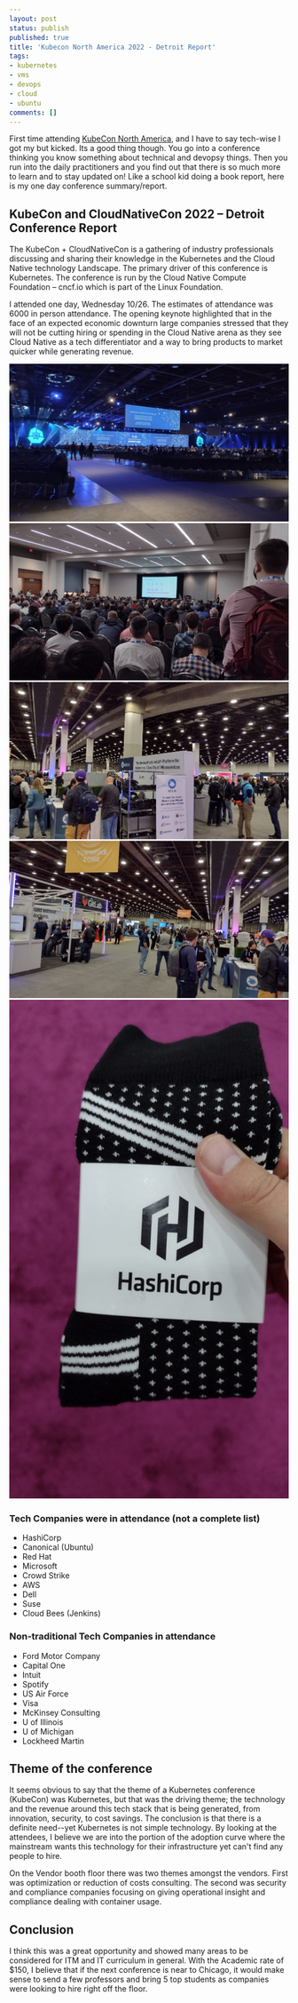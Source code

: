 ```yaml
---
layout: post
status: publish
published: true
title: 'Kubecon North America 2022 - Detroit Report'
tags: 
- kubernetes
- vms
- devops
- cloud
- ubuntu
comments: []
---
```


First time attending [KubeCon North America](https://events.linuxfoundation.org/kubecon-cloudnativecon-north-america/ "webpage Kubecon North America 2022"), and I have to say tech-wise I got my but kicked. Its a good thing though. You go into a conference thinking you know something about technical and devopsy things. Then you run into the daily practitioners and you find out that there is so much more to learn and to stay updated on! Like a school kid doing a book report, here is my one day conference summary/report.

## KubeCon and CloudNativeCon 2022 – Detroit Conference Report

The KubeCon + CloudNativeCon is a gathering of industry professionals discussing and sharing their knowledge in the Kubernetes and the Cloud Native technology Landscape.  The primary driver of this conference is Kubernetes. The conference is run by the Cloud Native Compute Foundation – cncf.io which is part of the Linux Foundation.

I attended one day, Wednesday 10/26. The estimates of attendance was 6000 in person attendance. The opening keynote highlighted that in the face of an expected economic downturn large companies stressed that they will not be cutting hiring or spending in the Cloud Native arena as they see Cloud Native as a tech differentiator and a way to bring products to market quicker while generating revenue.

![*Kubecon KeyNote*](/assets/kubecon/kubecon1.jpg "kubecon keynote")
![*Kubecon KeyNote*](/assets/kubecon/kubecon2.jpg "kubecon meeting")
![*Kubecon KeyNote*](/assets/kubecon/kubecon3.jpg "kubecon floor")
![*Kubecon KeyNote*](/assets/kubecon/kubecon4.jpg "kubecon floor")
![*Kubecon KeyNote*](/assets/kubecon/kubecon5.jpg "Hashicorp socks")

### Tech Companies were in attendance (not a complete list)

* HashiCorp
* Canonical (Ubuntu)
* Red Hat
* Microsoft
* Crowd Strike
* AWS
* Dell
* Suse
* Cloud Bees (Jenkins)

### Non-traditional Tech Companies in attendance

* Ford Motor Company
* Capital One
* Intuit
* Spotify
* US Air Force
* Visa
* McKinsey Consulting
* U of Illinois
* U of Michigan
* Lockheed Martin

## Theme of the conference

It seems obvious to say that the theme of a Kubernetes conference (KubeCon) was Kubernetes, but that was the driving theme; the technology and the revenue around this tech stack that is being generated, from innovation, security, to cost savings.  The conclusion is that there is a definite need--yet Kubernetes is not simple technology.  By looking at the attendees, I believe we are into the portion of the adoption curve where the mainstream wants this technology for their infrastructure yet can't find any people to hire.

On the Vendor booth floor there was two themes amongst the vendors. First was optimization or reduction of costs consulting.  The second was security and compliance companies focusing on giving operational insight and compliance dealing with container usage.

## Conclusion

I think this was a great opportunity and showed many areas to be considered for ITM and IT curriculum in general.  With the Academic rate of $150, I believe that if the next conference is near to Chicago, it would make sense to send a few professors and bring 5 top students as companies were looking to hire right off the floor.
